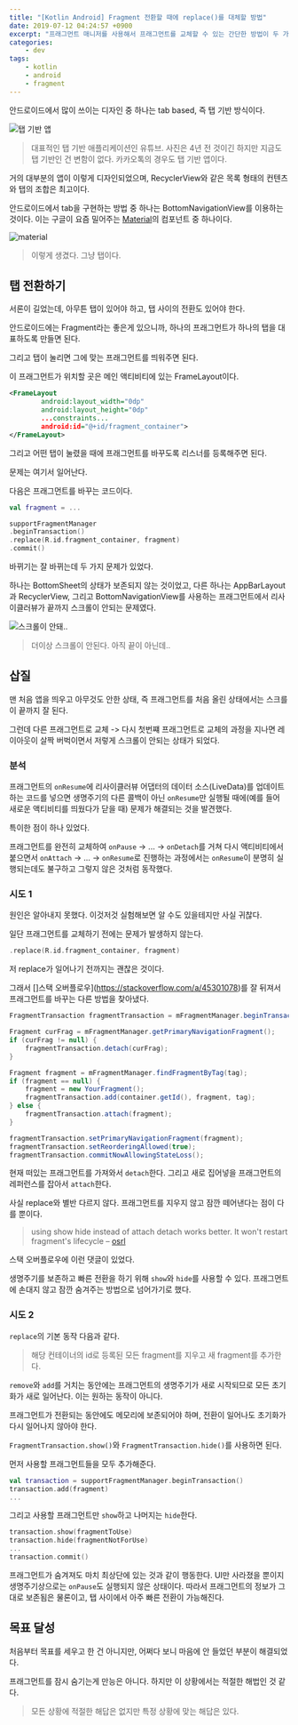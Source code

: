 ```yaml
---
title: "[Kotlin Android] Fragment 전환할 때에 replace()를 대체할 방법"
date: 2019-07-12 04:24:57 +0900
excerpt: "프래그먼트 매니저를 사용해서 프래그먼트를 교체할 수 있는 간단한 방법이 두 가지 있다. replace()와, show() + hide()이다."
categories:
    - dev
tags:
    - kotlin
    - android
    - fragment
---
```


안드로이드에서 많이 쓰이는 디자인 중 하나는 tab based, 즉 탭 기반 방식이다.

![탭 기반 앱](/assets/images/tab-based-app.jpg)

> 대표적인 탭 기반 애플리케이션인 유튜브. 사진은 4년 전 것이긴 하지만 지금도 탭 기반인 건 변함이 없다.
카카오톡의 경우도 탭 기반 앱이다.

거의 대부분의 앱이 이렇게 디자인되었으며, RecyclerView와 같은 목록 형태의 컨텐츠와 탭의 조합은 최고이다.

안드로이드에서 tab을 구현하는 방법 중 하나는 BottomNavigationView를 이용하는 것이다.
이는 구글이 요즘 밀어주는 [Material](https://material.io/design/)의 컴포넌트 중 하나이다.

![material](https://storage.googleapis.com/spec-host-backup/mio-design%2Fassets%2F1h5m0BGM_LfXii-6hO4JisEM0bcWvG0Gl%2Fbottomnav-usage-1.png)
> 이렇게 생겼다. 그냥 탭이다.

## 탭 전환하기

서론이 길었는데, 아무튼 탭이 있어야 하고, 탭 사이의 전환도 있어야 한다.

안드로이드에는 Fragment라는 좋은게 있으니까, 하나의 프래그먼트가 하나의 탭을 대표하도록 만들면 된다.

그리고 탭이 눌리면 그에 맞는 프래그먼트를 띄워주면 된다.

이 프래그먼트가 위치할 곳은 메인 액티비티에 있는 FrameLayout이다.

~~~xml
<FrameLayout
        android:layout_width="0dp"
        android:layout_height="0dp"
        ...constraints...
        android:id="@+id/fragment_container">
</FrameLayout>
~~~

그리고 어떤 탭이 눌렸을 때에 프래그먼트를 바꾸도록 리스너를 등록해주면 된다.

문제는 여기서 일어난다.

다음은 프래그먼트를 바꾸는 코드이다.

~~~kotlin
val fragment = ...

supportFragmentManager
.beginTransaction()
.replace(R.id.fragment_container, fragment)
.commit()
~~~

바뀌기는 잘 바뀌는데 두 가지 문제가 있었다.

하나는 BottomSheet의 상태가 보존되지 않는 것이었고, 다른 하나는 AppBarLayout과 RecyclerView, 그리고 BottomNavigationView를 사용하는 프래그먼트에서 리사이클러뷰가 끝까지 스크롤이 안되는 문제였다.

![스크롤이 안돼..](/assets/images/scroll-problem.png)
> 더이상 스크롤이 안된다. 아직 끝이 아닌데..

## 삽질

맨 처음 앱을 띄우고 아무것도 안한 상태, 즉 프래그먼트를 처음 올린 상태에서는 스크를이 끝까지 잘 된다.

그런데 다른 프래그먼트로 교체 -> 다시 첫번쨰 프래그먼트로 교체의 과정을 지나면 레이아웃이 살짝 버벅이면서 저렇게 스크롤이 안되는 상태가 되었다.

### 분석

프래그먼트의 `onResume`에 리사이클러뷰 어댑터의 데이터 소스(LiveData)를 업데이트하는 코드를 넣으면 생명주기의 다른 콜백이 아닌 `onResume`만 실행될 때에(예를 들어 새로운 액티비티를 띄웠다가 닫을 때) 문제가 해결되는 것을 발견했다.

특이한 점이 하나 있었다.

프래그먼트를 완전히 교체하여 `onPause` -> ... -> `onDetach`를 거쳐 다시 액티비티에서 붙으면서 `onAttach` -> ... -> `onResume`로 진행하는 과정에서는 `onResume`이 분명히 실행되는데도 불구하고 그렇지 않은 것처럼 동작했다.

### 시도 1

원인은 알아내지 못했다. 이것저것 실험해보면 알 수도 있을테지만 사실 귀찮다.

일단 프래그먼트를 교체하기 전에는 문제가 발생하지 않는다.
~~~kotlin
.replace(R.id.fragment_container, fragment)
~~~

저 replace가 일어나기 전까지는 괜찮은 것이다.

그래서 []스택 오버플로우](https://stackoverflow.com/a/45301078)를 잘 뒤져서 프래그먼트를 바꾸는 다른 방법을 찾아냈다.

~~~java
FragmentTransaction fragmentTransaction = mFragmentManager.beginTransaction();

Fragment curFrag = mFragmentManager.getPrimaryNavigationFragment();
if (curFrag != null) {
    fragmentTransaction.detach(curFrag);
}

Fragment fragment = mFragmentManager.findFragmentByTag(tag);
if (fragment == null) {
    fragment = new YourFragment();
    fragmentTransaction.add(container.getId(), fragment, tag);
} else {
    fragmentTransaction.attach(fragment);
}

fragmentTransaction.setPrimaryNavigationFragment(fragment);
fragmentTransaction.setReorderingAllowed(true);
fragmentTransaction.commitNowAllowingStateLoss();
~~~

현재 떠있는 프래그먼트를 가져와서 `detach`한다. 그리고 새로 집어넣을 프래그먼트의 레퍼런스를 잡아서 `attach`한다.

사실 replace와 별반 다르지 않다. 프래그먼트를 지우지 않고 잠깐 떼어낸다는 점이 다를 뿐이다.

> using show hide instead of attach detach works better. It won't restart fragment's lifecycle – [osrl](https://stackoverflow.com/users/1120126/osrl)

스택 오버플로우에 이런 댓글이 있었다.

생명주기를 보존하고 빠른 전환을 하기 위해 `show`와 `hide`를 사용할 수 있다.
프래그먼트에 손대지 않고 잠깐 숨겨주는 방법으로 넘어가기로 했다.

### 시도 2

`replace`의 기본 동작 다음과 같다.
> 해당 컨테이너의 id로 등록된 모든 fragment를 지우고 새 fragment를 추가한다.

`remove`와 `add`를 거치는 동안에는 프래그먼트의 생명주기가 새로 시작되므로 모든 초기화가 새로 일어난다. 이는 원하는 동작이 아니다.

프래그먼트가 전환되는 동안에도 메모리에 보존되어야 하며, 전환이 일어나도 초기화가 다시 일어나지 않아야 한다.

`FragmentTransaction.show()`와 `FragmentTransaction.hide()`를 사용하면 된다.

먼저 사용할 프래그먼트들을 모두 추가해준다.

~~~kotlin
val transaction = supportFragmentManager.beginTransaction()
transaction.add(fragment)
...
~~~

그리고 사용할 프래그먼트만 `show`하고 나머지는 `hide`한다.

~~~kotlin
transaction.show(fragmentToUse)
transaction.hide(fragmentNotForUse)
...
transaction.commit()
~~~

프래그먼트가 숨겨져도 마치 최상단에 있는 것과 같이 행동한다.
UI만 사라졌을 뿐이지 생명주기상으로는 `onPause`도 실행되지 않은 상태이다.
따라서 프래그먼트의 정보가 그대로 보존됨은 물론이고, 탭 사이에서 아주 빠른 전환이 가능해진다.

## 목표 달성

처음부터 목표를 세우고 한 건 아니지만, 어쩌다 보니 마음에 안 들었던 부분이 해결되었다.

프래그먼트를 잠시 숨기는게 만능은 아니다. 하지만 이 상황에서는 적절한 해법인 것 같다.

> 모든 상황에 적절한 해답은 없지만 특정 상황에 맞는 해답은 있다.
